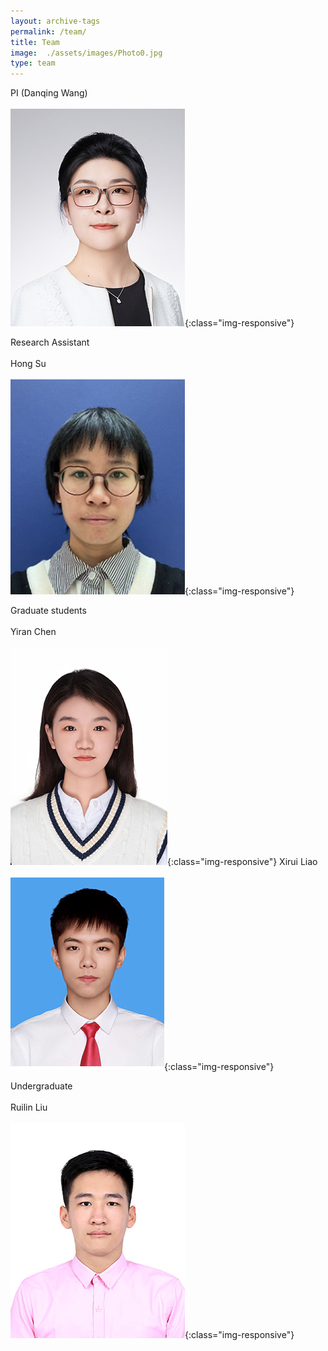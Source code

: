 ```yaml
---
layout: archive-tags
permalink: /team/
title: Team
image:  ./assets/images/Photo0.jpg
type: team
---
```


PI (Danqing Wang)
<br /> <br />
![Photo](/assets/images/Photo0_new2.jpg){:class="img-responsive"}

Research Assistant
<br /> <br />
Hong Su
<br /> <br />
![Photo](/assets/images/Photo1_new.jpg){:class="img-responsive"}

Graduate students
<br /> <br />
Yiran Chen
<br /> <br />
![Photo](/assets/images/Photo2_new.jpg){:class="img-responsive"}
Xirui Liao
<br /> <br />
![Photo](/assets/images/Photo3_new.jpg){:class="img-responsive"}

Undergraduate
<br /> <br />
Ruilin Liu
<br /> <br />
![Photo](/assets/images/Photo4_new.jpg){:class="img-responsive"}


